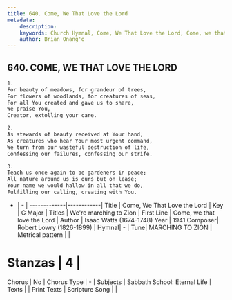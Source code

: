 ```yaml
---
title: 640. Come, We That Love the Lord
metadata:
    description: 
    keywords: Church Hymnal, Come, We That Love the Lord, Come, we that love the Lord , We're marching to Zion
    author: Brian Onang'o
---
```



## 640. COME, WE THAT LOVE THE LORD

```txt
1.
For beauty of meadows, for grandeur of trees,
For flowers of woodlands, for creatures of seas,
For all You created and gave us to share,
We praise You,
Creator, extolling your care.

2.
As stewards of beauty received at Your hand,
As creatures who hear Your most urgent command,
We turn from our wasteful destruction of life,
Confessing our failures, confessing our strife.

3.
Teach us once again to be gardeners in peace;
All nature around us is ours but on lease;
Your name we would hallow in all that we do,
Fulfilling our calling, creating with You.
```

- |   -  |
-------------|------------|
Title | Come, We That Love the Lord |
Key | G Major |
Titles | We're marching to Zion |
First Line | Come, we that love the Lord  |
Author | Isaac Watts (1674-1748)
Year | 1941
Composer| Robert Lowry (1826-1899) |
Hymnal|  - |
Tune| MARCHING TO ZION |
Metrical pattern | |
# Stanzas | 4 |
Chorus | No |
Chorus Type | - |
Subjects | Sabbath School: Eternal Life |
Texts |  |
Print Texts | 
Scripture Song |  |
  
